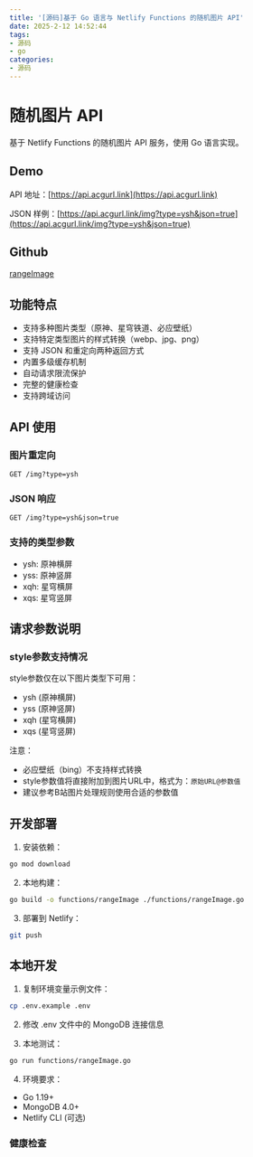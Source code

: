 ```yaml
---
title: '[源码]基于 Go 语言与 Netlify Functions 的随机图片 API'
date: 2025-2-12 14:52:44
tags:
- 源码
- go
categories:
- 源码
---
```

# 随机图片 API

基于 Netlify Functions 的随机图片 API 服务，使用 Go 语言实现。

## Demo

API 地址：[https://api.acgurl.link](https://api.acgurl.link)

JSON 样例：[https://api.acgurl.link/img?type=ysh&json=true](https://api.acgurl.link/img?type=ysh&json=true)

## Github

[rangeImage](https://github.com/acgurl/rangeImage)

## 功能特点

- 支持多种图片类型（原神、星穹铁道、必应壁纸）
- 支持特定类型图片的样式转换（webp、jpg、png）
- 支持 JSON 和重定向两种返回方式
- 内置多级缓存机制
- 自动请求限流保护
- 完整的健康检查
- 支持跨域访问

## API 使用

### 图片重定向

```
GET /img?type=ysh
```

### JSON 响应

```
GET /img?type=ysh&json=true
```

### 支持的类型参数

- ysh: 原神横屏
- yss: 原神竖屏
- xqh: 星穹横屏
- xqs: 星穹竖屏

## 请求参数说明

### style参数支持情况

style参数仅在以下图片类型下可用：
- ysh (原神横屏)
- yss (原神竖屏)
- xqh (星穹横屏)
- xqs (星穹竖屏)

注意：
- 必应壁纸（bing）不支持样式转换
- style参数值将直接附加到图片URL中，格式为：`原始URL@参数值`
- 建议参考B站图片处理规则使用合适的参数值

## 开发部署

1. 安装依赖：
```bash
go mod download
```

2. 本地构建：
```bash
go build -o functions/rangeImage ./functions/rangeImage.go
```

3. 部署到 Netlify：
```bash
git push
```

## 本地开发

1. 复制环境变量示例文件：
```bash
cp .env.example .env
```

2. 修改 .env 文件中的 MongoDB 连接信息

3. 本地测试：
```bash
go run functions/rangeImage.go
```

4. 环境要求：
- Go 1.19+
- MongoDB 4.0+
- Netlify CLI (可选)

### 健康检查

[def]: https://api.acgurl.link/
[randomImageAPI]: https://github.com/acgurl/rangeImage